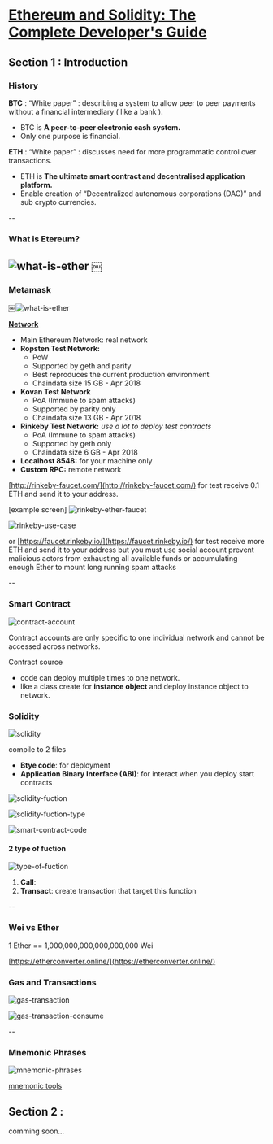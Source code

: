 # [Ethereum and Solidity: The Complete Developer's Guide](https://www.udemy.com/ethereum-and-solidity-the-complete-developers-guide)


## Section 1 : Introduction


### History

**BTC** : “White paper” : describing a system to allow peer to peer payments without a financial intermediary ( like a bank ).

- BTC is **A peer-to-peer electronic cash system.**
- Only one purpose is financial.

**ETH** : “White paper” : discusses need for more programmatic control over transactions.

- ETH is **The ultimate smart contract and decentralised application platform.**
- Enable creation of “Decentralized autonomous corporations (DAC)” and sub crypto currencies.

--

### What is Etereum?

![what-is-ether](./pictures/what_is_etereum.png)
￼
--

### Metamask 
￼![what-is-ether](./pictures/metamask.png)

[**Network**](https://ethereum.stackexchange.com/questions/27048/comparison-of-the-different-testnets)

- Main Ethereum Network: real network
- **Ropsten Test Network:**
    * PoW
    * Supported by geth and parity
    * Best reproduces the current production environment
    * Chaindata size 15 GB - Apr 2018
- **Kovan Test Network**
    * PoA (Immune to spam attacks)
    * Supported by parity only
    * Chaindata size 13 GB - Apr 2018
- **Rinkeby Test Network:** *use a lot to deploy test contracts*
    * PoA (Immune to spam attacks)
    * Supported by geth only
    * Chaindata size 6 GB - Apr 2018
- **Localhost 8548:** for your machine only
- **Custom RPC:** remote network


[http://rinkeby-faucet.com/](http://rinkeby-faucet.com/) for test receive 0.1 ETH and send it to your address.

[example screen]
![rinkeby-ether-faucet](./pictures/rinkeby-ether-faucet.png)

![rinkeby-use-case](./pictures/rinkeby-use-case.png)

or [https://faucet.rinkeby.io/](https://faucet.rinkeby.io/) for test receive more ETH and send it to your address but you must use social account prevent malicious actors from exhausting all available funds or accumulating enough Ether to mount long running spam attacks



--

### Smart Contract


![contract-account](./pictures/contract-account.png)

Contract accounts are only specific to one individual network and cannot be accessed across networks.

Contract source 

- code can deploy multiple times to one network.
- like a class create for **instance object** and deploy instance object to network.

### Solidity
![solidity](./pictures/solidity.png)

compile to 2 files

- **Btye code**: for deployment
- **Application Binary Interface (ABI)**: for interact when you deploy start contracts

![solidity-fuction](./pictures/solidity-fuction.png)

![solidity-fuction-type](./pictures/solidity-fuction-type.png)

![smart-contract-code](./pictures/smart-contract-code.png)

#### 2 type of fuction

![type-of-fuction](./pictures/type-of-function.png)

1. **Call**: 
2. **Transact**: create transaction that target this function

--

### Wei vs Ether

1 Ether == 1,000,000,000,000,000,000 Wei

[https://etherconverter.online/](https://etherconverter.online/)

### Gas and Transactions

![gas-transaction](./pictures/gas-transaction.png)

![gas-transaction-consume](./pictures/gas-transaction-consume.png)

--

### Mnemonic Phrases

![mnemonic-phrases](./pictures/mnemonic-phrases.png)

[mnemonic tools](https://iancoleman.io/bip39/)



## Section 2 :

comming soon...


